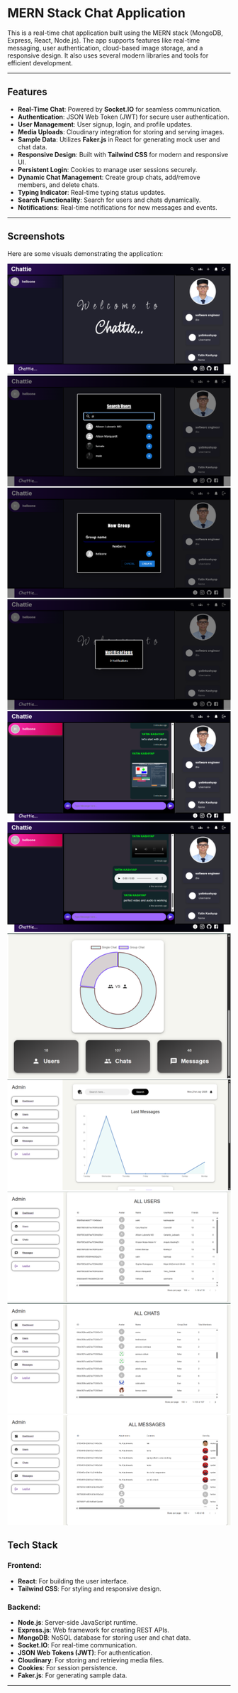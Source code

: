 # MERN Stack Chat Application

This is a real-time chat application built using the MERN stack (MongoDB, Express, React, Node.js). The app supports features like real-time messaging, user authentication, cloud-based image storage, and a responsive design. It also uses several modern libraries and tools for efficient development.

---

## Features

- **Real-Time Chat**: Powered by **Socket.IO** for seamless communication.
- **Authentication**: JSON Web Token (JWT) for secure user authentication.
- **User Management**: User signup, login, and profile updates.
- **Media Uploads**: Cloudinary integration for storing and serving images.
- **Sample Data**: Utilizes **Faker.js** in React for generating mock user and chat data.
- **Responsive Design**: Built with **Tailwind CSS** for modern and responsive UI.
- **Persistent Login**: Cookies to manage user sessions securely.
- **Dynamic Chat Management**: Create group chats, add/remove members, and delete chats.
- **Typing Indicator**: Real-time typing status updates.
- **Search Functionality**: Search for users and chats dynamically.
- **Notifications**: Real-time notifications for new messages and events.

---
## Screenshots

Here are some visuals demonstrating the application:

![Screenshot 1](./Screenshot%202025-07-21%20010452.png)
![Screenshot 2](./Screenshot%202025-07-21%20010534.png)
![Screenshot 3](./Screenshot%202025-07-21%20010559.png)
![Screenshot 4](./Screenshot%202025-07-21%20010612.png)
![Screenshot 5](./Screenshot%202025-07-21%20011009.png)
![Screenshot 6](./Screenshot%202025-07-21%20011056.png)
![Screenshot 7](./Screenshot%202025-07-21%20011123.png)
![Screenshot 8](./Screenshot%202025-07-21%20011140.png)
![Screenshot 9](./Screenshot%202025-07-21%20011150.png)
![Screenshot 10](./Screenshot%202025-07-21%20011208.png)
![Screenshot 11](./Screenshot%202025-07-21%20011220.png)

## Tech Stack

### Frontend:
- **React**: For building the user interface.
- **Tailwind CSS**: For styling and responsive design.

### Backend:
- **Node.js**: Server-side JavaScript runtime.
- **Express.js**: Web framework for creating REST APIs.
- **MongoDB**: NoSQL database for storing user and chat data.
- **Socket.IO**: For real-time communication.
- **JSON Web Tokens (JWT)**: For authentication.
- **Cloudinary**: For storing and retrieving media files.
- **Cookies**: For session persistence.
- **Faker.js**: For generating sample data.

---
